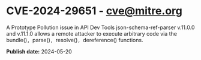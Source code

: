 # CVE-2024-29651 - cve@mitre.org

A Prototype Pollution issue in API Dev Tools json-schema-ref-parser v.11.0.0 and v.11.1.0 allows a remote attacker to execute arbitrary code via the bundle()`, `parse()`, `resolve()`, `dereference() functions.

**Publish date:** 2024-05-20
